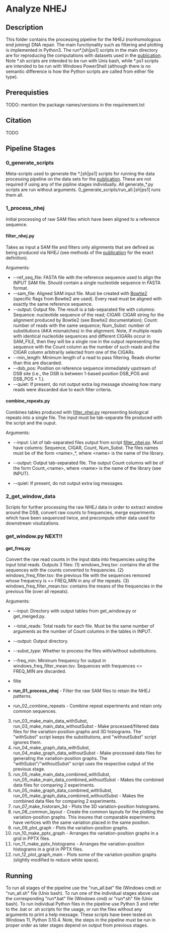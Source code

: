 # Analyze NHEJ

## Description

This folder contains the processing pipeline for the NHEJ (nonhomologous end joining) DNA repair. The main functionality such as filtering and plotting is implemented in Python3. The run*.[sh|ps1] scripts in the main directory are for reproducing the computations with datasets used in the [publication](#citation). Note *.sh scripts are intended to be run with Unis bash, while *.ps1 scripts are intended to be run with Windows PowerShell (although there is no semantic difference is how the Python scripts are called from either file type).

## Prerequisties

TODO: mention the package names/versions in the requirement.txt

## Citation

TODO

## Pipeline Stages

### 0_generate_scripts

Meta-scripts used to generate the \*.[sh|ps1] scripts for running the data processing pipeline on the data sets for the [publication](#citation). These are not required if using any of the pipline stages individually. All generate_\*.py scripts are run without arguments. 0_generate_scripts/run_all.[sh|ps1] runs them all.

### 1_process_nhej

Initial processing of raw SAM files which have been aligned to a reference sequence.

#### filter_nhej.py

Takes as input a SAM file and filters only alignments that are defined as being produced via NHEJ (see methods of the [publication](#citation) for the exact definition).

Arguments:

* --ref_seq_file: FASTA file with the reference sequence used to align the INPUT SAM file. Should contain a single nucleotide sequence in FASTA format.
* --sam_file: Aligned SAM input file. Must be created with [Bowtie2](http://bowtie-bio.sourceforge.net/bowtie2/index.shtml) (specific flags from Bowtie2 are used). Every read must be aligned with exactly the same reference sequence.
* --output: Output file. The result is a tab-separated file with columns: Sequence: nucleotide sequence of the read; CIGAR: CIGAR string for the alignment produced by Bowtie2 (see Bowtie2 documentation); Count: number of reads with the same sequence; Num_Subst: number of substitutions (AKA mismatches) in the alignment. Note, if multiple reads with identical nucleotide sequences and different CIGARs occur in SAM_FILE, then they will be a single row in the output representing the sequence with the Count column as the number of such reads and the CIGAR column arbitrarily selected from one of the CIGARs.
* --min_length: Minimum length of a read to pass filtering. Reads shorter than this are discarded.
* --dsb_pos: Position on reference sequence immediately upstream of DSB site (i.e., the DSB is between 1-based position DSB_POS and DSB_POS + 1.).
* --quiet: If present, do not output extra log message showing how many reads were discarded due to each filter criteria.

#### combine_repeats.py

Combines tables produced with [filter_nhej.py](#filternhejpy) representing biological repeats into a single file. The input must be tab-separate file produced with the  script and the ouput.

Arguments:

* --input: List of tab-separated files output from script [filter_nhej.py](#filternhejpy). Must have columns: Sequence, CIGAR, Count, Num_Subst. The files names must be of the form &lt;name&gt;&lowbar;&ast;, where &lt;name&gt; is the name of the library. 

* --output: Output tab-separated file. The output Count columns will be of the form Count_&lt;name&gt;, where &lt;name&gt; is the name of the library (see INPUT).

* --quiet: If present, do not output extra log messages.

### 2_get_window_data

Scripts for further processing the raw NHEJ data in order to extract window around the DSB, convert raw counts to frequencies, merge experiments which have been sequenced twice, and precompute other data used for downstream visulizations.

### get_window.py NEXT!!

#### get_freq.py

Convert the raw read counts in the input data into frequencies using the input total reads. Outputs 3 files: (1) windows_freq.tsv: contains the all the sequences with the counts converted to frequencies. (2) windows_freq_filter.tsv: the previous file with the sequences removed whose frequency is <= FREQ_MIN in any of the repeats. (3) windows_freq_filter_mean.tsv: contains the means of the frequencies in the previous file (over all repeats).

Arguments:

* --input: Directory with output tables from get_window.py or get_merged.py.

* --total_reads: Total reads for each file. Must be the same number of arguments as the number of Count columns in the tables in INPUT.

* --output: Output directory.

* --subst_type: Whether to process the files with/without substitutions.

* --freq_min: Minimum frequency for output in windows_freq_filter_mean.tsv. Sequences with frequences <= FREQ_MIN are discarded.



* filte
* **run_01_process_nhej** - Filter the raw SAM files to retain the NHEJ patterns.
* run_02_combine_repeats - Combine repeat experiments and retain only common sequences.
3. run_03_make_main_data_withSubst, run_03_make_main_data_withoutSubst - Make processed/filtered data files for the variation-position graphs and 3D histograms. The "withSubst" script keeps the substitutions, and "withoutSubst" script ignores them.
4. run_04_make_graph_data_withSubst, run_04_make_graph_data_withoutSubst - Make processed data files for generating the variation-position graphs. The "withSubst"/"withoutSubst" script uses the respective output of the previous stage.
5. run_05_make_main_data_combined_withSubst, run_05_make_main_data_combined_withoutSubst - Makes the combined data files for comparing 2 experiments.
6. run_05_make_graph_data_combined_withSubst, run_05_make_graph_data_combined_withoutSubst - Makes the combined data files for comparing 2 experiments.
7. run_07_make_historam_3d - Plots the 3D variation-position histograms.
8. run_08_common_layout - Create the common layouts for the plotting the variation-position graphs. This insures that comparable experiments have vertices with the same variation placed in the same position.
9. run_09_plot_graph - Plots the variation-position graphs.
10. run_10_make_pptx_graph - Arranges the variation-position graphs in a grid in PPTX files.
11. run_11_make_pptx_histograms - Arranges the variation-position histograms in a grid in PPTX files.
12. run_12_plot_graph_main - Plots some of the variation-position graphs (slightly modified to reduce white space).

Running
-------
To run all stages of the pipeline use the "run_all.bat" file (Windows cmd) or "run_all.sh" file (Unix bash). To run one of the individual stages above use the corresponding "run*.bat" file (Windows cmd) or "run*.sh" file (Unix bash). To run individual Python files in the pipeline use Python 3 and refer to the .bat or .sh scripts for the usage, or run the files without any arguments to print a help message. These scripts have been tested on Windows 11, Python 3.10.4. Note, the steps in the pipeline must be run in proper order as later stages depend on output from previous stages.